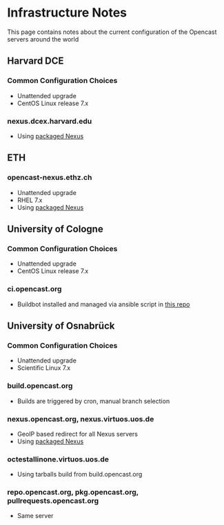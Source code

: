 Infrastructure Notes
====================

This page contains notes about the current configuration of the Opencast servers around the world


Harvard DCE
-----------

### Common Configuration Choices

- Unattended upgrade
- CentOS Linux release 7.x

### nexus.dcex.harvard.edu

- Using [packaged Nexus](https://copr.fedorainfracloud.org/coprs/lkiesow/nexus-oss/)


ETH
---

### opencast-nexus.ethz.ch

- Unattended upgrade
- RHEL 7.x
- Using [packaged Nexus](https://copr.fedorainfracloud.org/coprs/lkiesow/nexus-oss/)


University of Cologne
---------------------

### Common Configuration Choices

- Unattended upgrade
- CentOS Linux release 7.x

### ci.opencast.org

- Buildbot installed and managed via ansible script in [this repo](https://github.com/opencast/opencast-project-infrastructure)


University of Osnabrück
-----------------------

### Common Configuration Choices

- Unattended upgrade
- Scientific Linux 7.x

### build.opencast.org

- Builds are triggered by cron, manual branch selection

### nexus.opencast.org, nexus.virtuos.uos.de

- GeoIP based redirect for all Nexus servers
- Using [packaged Nexus](https://copr.fedorainfracloud.org/coprs/lkiesow/nexus-oss/)

### octestallinone.virtuos.uos.de

- Using tarballs build from build.opencast.org

### repo.opencast.org, pkg.opencast.org, pullrequests.opencast.org

- Same server

